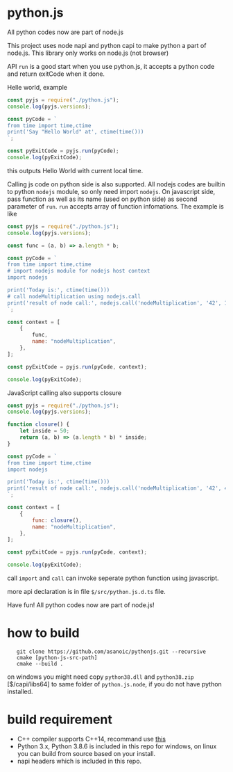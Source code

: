 python.js
=========

All python codes now are part of node.js

This project uses node napi and python capi to make python a part of node.js. This library only works on node.js (not browser)

API `run` is a good start when you use python.js, it accepts a python code and return exitCode when it done.

Helle world, example

```JavaScript
const pyjs = require("./python.js");
console.log(pyjs.versions);

const pyCode = `
from time import time,ctime
print('Say "Hello World" at', ctime(time()))
`;

const pyExitCode = pyjs.run(pyCode);
console.log(pyExitCode);
```

this outputs Hello World with current local time.

Calling js code on python side is also supported. All nodejs codes are builtin to python `nodejs` module, so only need import `nodejs`. On javascript side, pass function as well as its name (used on python side) as second parameter of `run`. `run` accepts array of function infomations. The example is like

```JavaScript
const pyjs = require("./python.js");
console.log(pyjs.versions);

const func = (a, b) => a.length * b;

const pyCode = `
from time import time,ctime
# import nodejs module for nodejs host context
import nodejs

print('Today is:', ctime(time()))
# call nodeMultiplication using nodejs.call
print('result of node call:', nodejs.call('nodeMultiplication', '42', 100))
`;

const context = [
    {
        func,
        name: "nodeMultiplication",
    },
];

const pyExitCode = pyjs.run(pyCode, context);

console.log(pyExitCode);
```

JavaScript calling also supports closure

```JavaScript
const pyjs = require("./python.js");
console.log(pyjs.versions);

function closure() {
    let inside = 50;
    return (a, b) => (a.length * b) * inside;
}

const pyCode = `
from time import time,ctime
import nodejs

print('Today is:', ctime(time()))
print('result of node call:', nodejs.call('nodeMultiplication', '42', 42))
`;

const context = [
    {
        func: closure(),
        name: "nodeMultiplication",
    },
];

const pyExitCode = pyjs.run(pyCode, context);

console.log(pyExitCode);
```

call `import` and `call` can invoke seperate python function using javascript.

more api declaration is in file `$/src/python.js.d.ts` file. 

Have fun! All python codes now are part of node.js!


how to build
============

```
   git clone https://github.com/asanoic/pythonjs.git --recursive
   cmake [python-js-src-path]
   cmake --build .
```   
on windows you might need copy `python38.dll` and `python38.zip` [$/capi/libs64] to same folder of `python.js.node`, if you do not have python installed.

build requirement
===========
- C++ compiler supports C++14, recommand use [this](https://github.com/asanoic/asanoic-mingw64-build/releases)
- Python 3.x, Python 3.8.6 is included in this repo for windows, on linux you can build from source based on your install.
- napi headers which is included in this repo.

